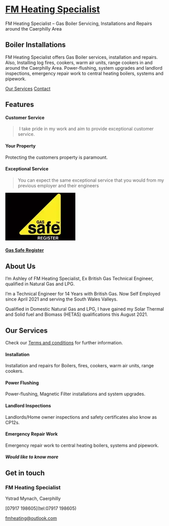 
[FM Heating Specialist](https://fmheatingspecialist.co.uk/)
===========================================================

FM Heating Specialist – Gas Boiler Servicing, Installations and Repairs around the Caerphilly Area

Boiler Installations
--------------------

FM Heating Specialist offers Gas Boiler services, installation and repairs. Also, Installing log fires, cookers, warm air units, range cookers in and around the Caerphilly Area. Power-flushing, system upgrades and landlord inspections, emergency repair work to central heating boilers, systems and pipework.

[Our Services](https://fmheatingspecialist.co.uk/#services) [Contact](https://fmheatingspecialist.co.uk/#contact)


Features
--------

#### Customer Service

>  I take pride in my work and aim to provide exceptional customer service.

#### Your Property

Protecting the customers property is paramount.

#### Exceptional Service

> You can expect the same exceptional service that you would from my previous employer and their engineers

[![gas safe register](./images/gas-safe-registered-3663496180.webp)](https://www.gassaferegister.co.uk/BusinessCompetencies?ep=5T3yICJxSbfKANaXUW4ejW5ARLuLmGN7cFGMnjXFwaO4pDDmC5uw2IhwyDR4uxsmRg2f8TCJ4cFJ6AIcgH8wAraBMQ9gn2bE1E2fCdUw6sQhzKAyQZWpKhyyNpB62bW2bB51l&cp=8dbTCMJeQPJDla2btm2cGo0z3okSrvgEal7O2bBBidEQXKu2KMzsFjsk2fM5W2LtsH6&backurl=2fCheckBusinessResults3fcp3d8dbTCMJeQPJDla25252btm2cGo0z3okSrvgEal7O25252bBBidEQXKu2KMzsFjsk25252fM5W2LtsH6&searchurl=2FCheckBusinessResults3Fcp3D8dbTCMJeQPJDla25252btm2cGo0z3okSrvgEal7O25252bBBidEQXKu2KMzsFjsk25252fM5W2LtsH6 "Gas Safe Register")

#### [Gas Safe Register](https://www.gassaferegister.co.uk/BusinessCompetencies?ep=5T3yICJxSbfKANaXUW4ejW5ARLuLmGN7cFGMnjXFwaO4pDDmC5uw2IhwyDR4uxsmRg2f8TCJ4cFJ6AIcgH8wAraBMQ9gn2bE1E2fCdUw6sQhzKAyQZWpKhyyNpB62bW2bB51l&cp=8dbTCMJeQPJDla2btm2cGo0z3okSrvgEal7O2bBBidEQXKu2KMzsFjsk2fM5W2LtsH6&backurl=2fCheckBusinessResults3fcp3d8dbTCMJeQPJDla25252btm2cGo0z3okSrvgEal7O25252bBBidEQXKu2KMzsFjsk25252fM5W2LtsH6&searchurl=2FCheckBusinessResults3Fcp3D8dbTCMJeQPJDla25252btm2cGo0z3okSrvgEal7O25252bBBidEQXKu2KMzsFjsk25252fM5W2LtsH6 "Gas Safe Register")


About Us
--------

I’m Ashley of FM Heating Specialist, Ex British Gas Technical Engineer, qualified in Natural Gas and LPG.

I’m a Technical Engineer for 14 Years with British Gas. Now Self Employed since April 2021 and serving the South Wales Valleys.

Qualified in Domestic Natural Gas and LPG, I have gained my Solar Thermal and Solid fuel and Biomass (HETAS) qualifications this August 2021.

Our Services
------------

Check our [Terms and conditions](https://fmheatingspecialist.co.uk/terms-and-conditions/) for further information.

#### Installation

Installation and repairs for Boilers, fires, cookers, warm air units, range cookers.

#### Power Flushing

Power-flushing, Magnetic Filter installations and system upgrades.

#### Landlord Inspections

Landlords/Home owner inspections and safety certificates also know as CP12s.

#### Emergency Repair Work

Emergency repair work to central heating boilers, systems and pipework.

##### Would like to know more

Get in touch
------------


### FM Heating Specialist

Ystrad Mynach, Caerphilly

[07917 198605](tel:07917 198605)

[fmheating@outlook.com](mailto:fmheating@outlook.com)